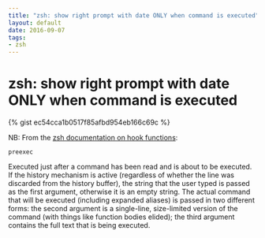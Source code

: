 ```yaml
---
title: "zsh: show right prompt with date ONLY when command is executed"
layout: default
date: 2016-09-07
tags:
- zsh
---
```


# zsh: show right prompt with date ONLY when command is executed

{% gist ec54cca1b0517f85afbd954eb166c69c %}

NB: From the [zsh documentation on hook functions](http://zsh.sourceforge.net/Doc/Release/Functions.html#Hook-Functions):

`preexec`

Executed just after a command has been read and is about to be executed. If the
history mechanism is active (regardless of whether the line was discarded from
the history buffer), the string that the user typed is passed as the first
argument, otherwise it is an empty string. The actual command that will be
executed (including expanded aliases) is passed in two different forms: the
second argument is a single-line, size-limited version of the command (with
things like function bodies elided); the third argument contains the full text
that is being executed.
